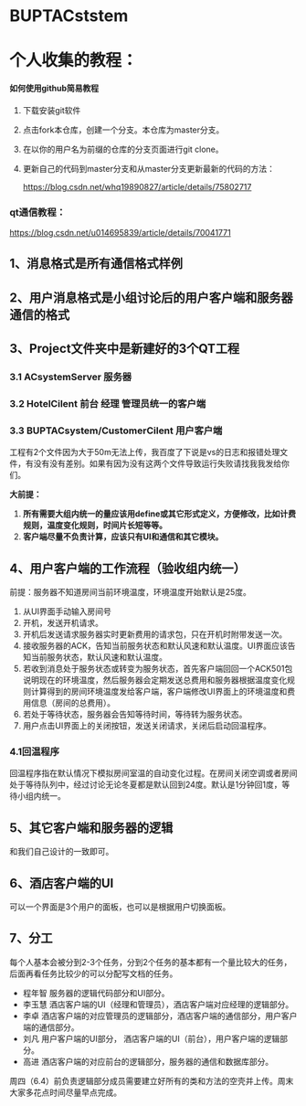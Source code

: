 # BUPTACststem

# 个人收集的教程：

#### 如何使用github简易教程

1. 下载安装git软件

2. 点击fork本仓库，创建一个分支。本仓库为master分支。

3. 在以你的用户名为前缀的仓库的分支页面进行git clone。

4. 更新自己的代码到master分支和从master分支更新最新的代码的方法：

   https://blog.csdn.net/whq19890827/article/details/75802717

### qt通信教程：

https://blog.csdn.net/u014695839/article/details/70041771

## 1、消息格式是所有通信格式样例

## 2、用户消息格式是小组讨论后的用户客户端和服务器通信的格式

## 3、Project文件夹中是新建好的3个QT工程

### 3.1 ACsystemServer 服务器

### 3.2 HotelCilent 前台 经理 管理员统一的客户端

### 3.3 BUPTACsystem/CustomerCilent 用户客户端

工程有2个文件因为大于50m无法上传，我百度了下说是vs的日志和报错处理文件，有没有没有差别。如果有因为没有这两个文件导致运行失败请找我我发给你们。

**大前提：**

1. **所有需要大组内统一的量应该用define或其它形式定义，方便修改，比如计费规则，温度变化规则，时间片长短等等。**
2. **客户端尽量不负责计算，应该只有UI和通信和其它模块。**

## 4、用户客户端的工作流程（验收组内统一）

前提：服务器不知道房间当前环境温度，环境温度开始默认是25度。

1. 从UI界面手动输入房间号
2. 开机，发送开机请求。
3. 开机后发送请求服务器实时更新费用的请求包，只在开机时附带发送一次。
4. 接收服务器的ACK，告知当前服务状态和默认风速和默认温度。UI界面应该告知当前服务状态，默认风速和默认温度。
5. 若收到消息处于服务状态或转变为服务状态，首先客户端回回一个ACK501包说明现在的环境温度，然后服务器会定期发送总费用和服务器根据温度变化规则计算得到的房间环境温度发给客户端，客户端修改UI界面上的环境温度和费用信息（房间的总费用）。
6. 若处于等待状态，服务器会告知等待时间，等待转为服务状态。
7. 用户点击UI界面上的关闭按钮，发送关闭请求，关闭后启动回温程序。

### 4.1回温程序

回温程序指在默认情况下模拟房间室温的自动变化过程。在房间关闭空调或者房间处于等待队列中，经过讨论无论冬夏都是默认回到24度。默认是1分钟回1度，等待小组内统一。


   ## 5、其它客户端和服务器的逻辑

和我们自己设计的一致即可。

## 6、酒店客户端的UI

可以一个界面是3个用户的面板，也可以是根据用户切换面板。

## 7、分工

每个人基本会被分到2-3个任务，分到2个任务的基本都有一个量比较大的任务，后面再看任务比较少的可以分配写文档的任务。

- 程年智 服务器的逻辑代码部分和UI部分。
- 李玉慧 酒店客户端的UI（经理和管理员），酒店客户端对应经理的逻辑部分。
- 李卓 酒店客户端的对应管理员的逻辑部分，酒店客户端的通信部分，用户客户端的通信部分。
- 刘凡 用户客户端的UI部分， 酒店客户端的UI（前台），用户客户端的逻辑部分。
- 高进 酒店客户端的对应前台的逻辑部分，服务器的通信和数据库部分。

周四（6.4）前负责逻辑部分成员需要建立好所有的类和方法的空壳并上传。周末大家多花点时间尽量早点完成。

